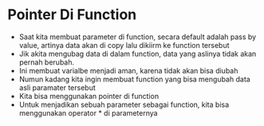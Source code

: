 # Pointer Di Function

- Saat kita membuat parameter di function, secara default adalah pass by value, artinya data akan di copy lalu dikiirm ke function tersebut
- Jik akita mengubag data di dalam function, data yang aslinya tidak akan pernah berubah.
- Ini membuat varialbe menjadi aman, karena tidak akan bisa diubah
- Numun kadang kita ingin membuat function yang bisa mengubah data asli paramater tersebut
- Kita bisa menggunakan pointer di function
- Untuk menjadikan sebuah parameter sebagai function, kita bisa menggunakan operator * di parameternya